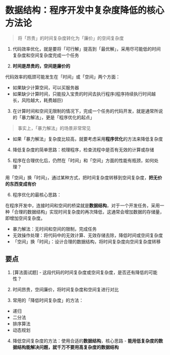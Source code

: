 # 数据结构：程序开发中复杂度降低的核心方法论

> 将「昂贵」的时间复杂度转化为「廉价」的空间复杂度

1. 代码效率优化，就是要将「可行解」提高到「最优解」，采用尽可能低的时间复杂度和空间复杂度完成一个任务

2. **时间是昂贵的，空间是廉价的**

代码效率的瓶颈可能发生在「时间」或「空间」两个方面：

- 如果缺少计算空间，可以买服务器
- 如果缺少计算时间，只能投入宝贵的时间去执行程序(程序持续执行时间越长，风险越大，耗费越巨)

3. 在计算时间和空间无限制的情况下，完成一个任务的代码开发，就是通常所说的「暴力解法」，更是「程序优化的起点」

> 事实上，「暴力解法」的场景非常常见

- 如果「暴力解法」复杂度比较高，就要考虑采用**程序优化**的方法来降低复杂度

4. 降低复杂度的简单思路：梳理程序，检查流程中是否有无效的计算或存储

5. 程序在合理优化后，仍然在「时间」和「空间」方面的性能有瓶颈，如何处理？

用「空间」换「时间」，通过某种方式，把时间复杂度转移到空间复杂度，**把无价的东西变成有价**

6. 程序优化的最核心思路：

在程序开发中，连接时间和空间的桥梁就是**数据结构**，对于一个开发任务，采用一种「合理的数据结构」实现时间复杂度的再次降低，这通常会增加数据的存储量，即增加空间复杂度。

- 暴力解法：无时间和空间的限制，完成任务
- 无效操作处理：将代码中的无效计算、无效存储去除，降低时间或空间复杂度
- 「空间」换「时间」：设计合理的数据结构，将时间复杂度向空间复杂度转移

## 要点

1. [算法面试题] - 这段代码的时间复杂度或空间复杂度，是否还有降低的可能性？

2. 时间昂贵，空间廉价，将时间复杂度和空间复进行对比

3. 常用的「降低时间复杂度」的方法：

- 递归
- 二分法
- 排序算法
- 动态规划

4. 降低空间复杂度的方法：使用合适的**数据结构**，核心思路 - **能用低复杂度的数据结构能解决问题，就千万不要用高复杂度的数据结构**
